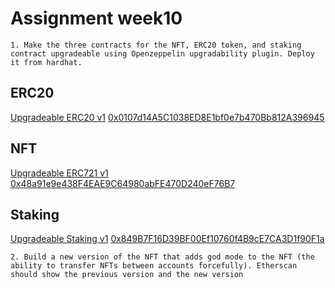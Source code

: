 # Assignment week10

    1. Make the three contracts for the NFT, ERC20 token, and staking contract upgradeable using Openzeppelin upgradability plugin. Deploy it from hardhat. 

## ERC20
[Upgradeable ERC20 v1](./contracts/UpgradeableERC20.sol)
[0x0107d14A5C1038ED8E1bf0e7b470Bb812A396945](https://mumbai.polygonscan.com/address/0x80433a85A31fF3A7693566A859aFe799522875c6#code)

## NFT
[Upgradeable ERC721 v1](./contracts/UpgradeableNFT.sol)
[0x48a91e9e438F4EAE9C64980abFE470D240eF76B7](https://mumbai.polygonscan.com/address/0x93720C489f926a757C41b8F3AC7c85e404BFd3f5#code)

## Staking
[Upgradeable Staking v1](./contracts/UpgradeableStaking.sol)
[0x849B7F16D39BF00Ef10760f4B9cE7CA3D1f90F1a](https://mumbai.polygonscan.com/address/0xdB6Ef0C7b10673F41Dc178d4CC68a0AeAc282Aa1#code)

    2. Build a new version of the NFT that adds god mode to the NFT (the ability to transfer NFTs between accounts forcefully). Etherscan should show the previous version and the new version